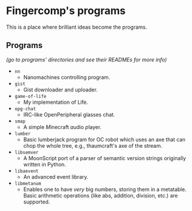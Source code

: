 # Fingercomp's programs
This is a place where brilliant ideas become the programs.

## Programs
*(go to programs' directories and see their READMEs for more info)*
* `nn`
  * Nanomachines controlling program.
* `gist`
  * Gist downloader and uploader.
* `game-of-life`
  * My implementation of Life.
* `opg-chat`
  * IRC-like OpenPeripheral glasses chat.
* `smap`
  * A *s*imple *M*inecraft *a*udio *p*layer.
* `lumber`
  * Basic lumberjack program for OC robot which uses an axe that can chop the whole tree, e.g., thaumcraft's axe of the stream.
* `libsemver`
  * A MoonScript port of a parser of semantic version strings originally written in Python.
* `libaevent`
  * An advanced event library.
* `libmetanum`
  * Enables one to have *very* big numbers, storing them in a metatable. Basic arithmetic operations (like abs, addition, division, etc.) are supported.
